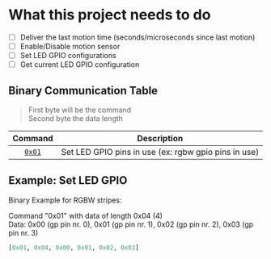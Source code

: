# What this project needs to do

- [ ] Deliver the last motion time (seconds/microseconds since last motion)
- [ ] Enable/Disable motion sensor
- [ ] Set LED GPIO configurations
- [ ] Get current LED GPIO configuration

## Binary Communication Table

> First byte will be the command  
> Second byte the data length  

| Command | Description |
| :-----: | :---------: |
| [`0x01`](#0x01example) | Set LED GPIO pins in use (ex: rgbw gpio pins in use) |

<a id="0x01example"></a>
## Example: Set LED GPIO

Binary Example for RGBW stripes:  

Command "0x01" with data of length 0x04 (4)  
Data: 0x00 (gp pin nr. 0), 0x01 (gp pin nr. 1), 0x02 (gp pin nr. 2), 0x03 (gp pin nr. 3)  

```python
[0x01, 0x04, 0x00, 0x01, 0x02, 0x03]
```
